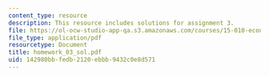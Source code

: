 ```yaml
---
content_type: resource
description: This resource includes solutions for assignment 3.
file: https://ol-ocw-studio-app-qa.s3.amazonaws.com/courses/15-010-economic-analysis-for-business-decisions-fall-2004/142980bbfedb2120ebbb9432c0e8d571_homework_03_sol.pdf
file_type: application/pdf
resourcetype: Document
title: homework_03_sol.pdf
uid: 142980bb-fedb-2120-ebbb-9432c0e8d571
---
```

